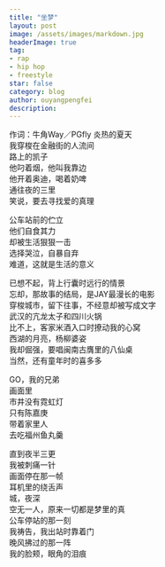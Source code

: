 ```yaml
---
title: "坐梦"
layout: post
image: /assets/images/markdown.jpg
headerImage: true
tag:
- rap
- hip hop
- freestyle
star: false
category: blog
author: ouyangpengfei
description: 
---
```


作词：牛角Way／PGfly
炎热的夏天  
我穿梭在金融街的人流间  
路上的凯子  
他叼着烟，他叫我靠边  
他开着奥迪，喝着奶啤  
通往夜的三里  
笑说，要去寻找爱的真理  

公车站前的伫立  
他们自食其力  
却被生活狠狠一击  
选择哭泣，自暴自弃  
难道，这就是生活的意义  

已想不起，背上行囊时远行的情景  
忘却，那故事的结局，是JAY最漫长的电影  
穿梭城市，留下往事，不经意却被写成文字  
武汉的亢龙太子和四川火锅  
比不上，客家米酒入口时撩动我的心窝  
西湖的月亮，杨柳婆姿  
我却倔强，要唱闽南古膺里的八仙桌  
当然，还有童年时的喜多多  

GO，我的兄弟  
画面里  
市井没有霓虹灯  
只有陈嘉庚  
带着家里人  
去吃福州鱼丸羹  

直到夜半三更  
我被刺痛一针  
画面停在那一帧  
耳机里的绕舌声  
城，夜深  
空无一人，原来一切都是梦里的真  
公车停站的那一刻  
我祷告，我出站时靠着门  
晚风拂过的那一阵  
我的脸颊，眼角的泪痕  

